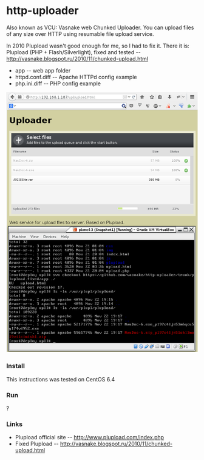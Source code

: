 http-uploader
=============

Also known as VCU: Vasnake web Chunked Uploader.
You can upload files of any size over HTTP using resumable file upload service.

In 2010 Plupload wasn't good enough for me, so I had to fix it. There it is:
Plupload (PHP + Flash/Silverlight), fixed and tested -- http://vasnake.blogspot.ru/2010/11/chunked-upload.html

* app -- web app folder
* httpd.conf.diff -- Apache HTTPd config example
* php.ini.diff -- PHP config example

![screenshot 2](screenshot2.png "screenshot 2")

### Install

This instructions was tested on CentOS 6.4

### Run

?

### Links

* Plupload official site -- http://www.plupload.com/index.php
* Fixed Plupload -- http://vasnake.blogspot.ru/2010/11/chunked-upload.html
